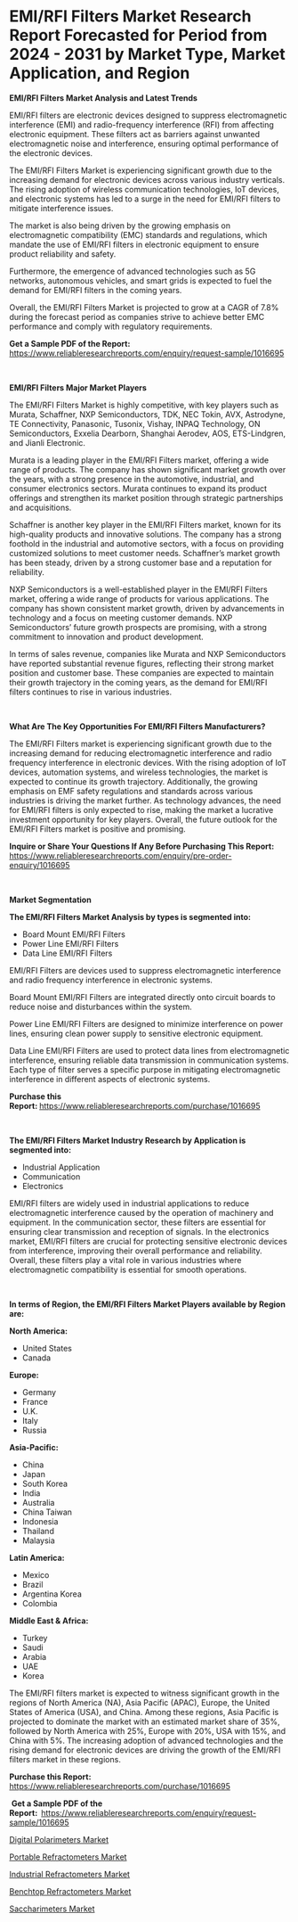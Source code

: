 <p><h1>EMI/RFI Filters Market Research Report Forecasted for Period from 2024 -  2031 by Market Type, Market Application, and Region</h1></p><p><strong>EMI/RFI Filters Market Analysis and Latest Trends</strong></p>
<p><p>EMI/RFI filters are electronic devices designed to suppress electromagnetic interference (EMI) and radio-frequency interference (RFI) from affecting electronic equipment. These filters act as barriers against unwanted electromagnetic noise and interference, ensuring optimal performance of the electronic devices.</p><p>The EMI/RFI Filters Market is experiencing significant growth due to the increasing demand for electronic devices across various industry verticals. The rising adoption of wireless communication technologies, IoT devices, and electronic systems has led to a surge in the need for EMI/RFI filters to mitigate interference issues.</p><p>The market is also being driven by the growing emphasis on electromagnetic compatibility (EMC) standards and regulations, which mandate the use of EMI/RFI filters in electronic equipment to ensure product reliability and safety.</p><p>Furthermore, the emergence of advanced technologies such as 5G networks, autonomous vehicles, and smart grids is expected to fuel the demand for EMI/RFI filters in the coming years.</p><p>Overall, the EMI/RFI Filters Market is projected to grow at a CAGR of 7.8% during the forecast period as companies strive to achieve better EMC performance and comply with regulatory requirements.</p></p>
<p><strong>Get a Sample PDF of the Report:&nbsp;</strong> <a href="https://www.reliableresearchreports.com/enquiry/request-sample/1016695">https://www.reliableresearchreports.com/enquiry/request-sample/1016695</a></p>
<p>&nbsp;</p>
<p><strong>EMI/RFI Filters Major Market Players</strong></p>
<p><p>The EMI/RFI Filters Market is highly competitive, with key players such as Murata, Schaffner, NXP Semiconductors, TDK, NEC Tokin, AVX, Astrodyne, TE Connectivity, Panasonic, Tusonix, Vishay, INPAQ Technology, ON Semiconductors, Exxelia Dearborn, Shanghai Aerodev, AOS, ETS-Lindgren, and Jianli Electronic. </p><p>Murata is a leading player in the EMI/RFI Filters market, offering a wide range of products. The company has shown significant market growth over the years, with a strong presence in the automotive, industrial, and consumer electronics sectors. Murata continues to expand its product offerings and strengthen its market position through strategic partnerships and acquisitions.</p><p>Schaffner is another key player in the EMI/RFI Filters market, known for its high-quality products and innovative solutions. The company has a strong foothold in the industrial and automotive sectors, with a focus on providing customized solutions to meet customer needs. Schaffner’s market growth has been steady, driven by a strong customer base and a reputation for reliability.</p><p>NXP Semiconductors is a well-established player in the EMI/RFI Filters market, offering a wide range of products for various applications. The company has shown consistent market growth, driven by advancements in technology and a focus on meeting customer demands. NXP Semiconductors’ future growth prospects are promising, with a strong commitment to innovation and product development.</p><p>In terms of sales revenue, companies like Murata and NXP Semiconductors have reported substantial revenue figures, reflecting their strong market position and customer base. These companies are expected to maintain their growth trajectory in the coming years, as the demand for EMI/RFI filters continues to rise in various industries.</p></p>
<p>&nbsp;</p>
<p><strong>What Are The Key Opportunities For EMI/RFI Filters Manufacturers?</strong></p>
<p><p>The EMI/RFI Filters market is experiencing significant growth due to the increasing demand for reducing electromagnetic interference and radio frequency interference in electronic devices. With the rising adoption of IoT devices, automation systems, and wireless technologies, the market is expected to continue its growth trajectory. Additionally, the growing emphasis on EMF safety regulations and standards across various industries is driving the market further. As technology advances, the need for EMI/RFI filters is only expected to rise, making the market a lucrative investment opportunity for key players. Overall, the future outlook for the EMI/RFI Filters market is positive and promising.</p></p>
<p><strong>Inquire or Share Your Questions If Any Before Purchasing This Report:</strong> <a href="https://www.reliableresearchreports.com/enquiry/pre-order-enquiry/1016695">https://www.reliableresearchreports.com/enquiry/pre-order-enquiry/1016695</a></p>
<p>&nbsp;</p>
<p><strong>Market Segmentation</strong></p>
<p><strong>The EMI/RFI Filters Market Analysis by types is segmented into:</strong></p>
<p><ul><li>Board Mount EMI/RFI Filters</li><li>Power Line EMI/RFI Filters</li><li>Data Line EMI/RFI Filters</li></ul></p>
<p><p>EMI/RFI Filters are devices used to suppress electromagnetic interference and radio frequency interference in electronic systems. </p><p>Board Mount EMI/RFI Filters are integrated directly onto circuit boards to reduce noise and disturbances within the system. </p><p>Power Line EMI/RFI Filters are designed to minimize interference on power lines, ensuring clean power supply to sensitive electronic equipment. </p><p>Data Line EMI/RFI Filters are used to protect data lines from electromagnetic interference, ensuring reliable data transmission in communication systems. Each type of filter serves a specific purpose in mitigating electromagnetic interference in different aspects of electronic systems.</p></p>
<p><strong>Purchase this Report:&nbsp;</strong><a href="https://www.reliableresearchreports.com/purchase/1016695">https://www.reliableresearchreports.com/purchase/1016695</a></p>
<p>&nbsp;</p>
<p><strong>The EMI/RFI Filters Market Industry Research by Application is segmented into:</strong></p>
<p><ul><li>Industrial Application</li><li>Communication</li><li>Electronics</li></ul></p>
<p><p>EMI/RFI filters are widely used in industrial applications to reduce electromagnetic interference caused by the operation of machinery and equipment. In the communication sector, these filters are essential for ensuring clear transmission and reception of signals. In the electronics market, EMI/RFI filters are crucial for protecting sensitive electronic devices from interference, improving their overall performance and reliability. Overall, these filters play a vital role in various industries where electromagnetic compatibility is essential for smooth operations.</p></p>
<p>&nbsp;</p>
<p><strong>In terms of Region, the EMI/RFI Filters Market Players available by Region are:</strong></p>
<p>
    <p> <strong> North America: </strong>
        <ul>
            <li>United States</li>
            <li>Canada</li>
        </ul>
        </p> 
    <p> <strong> Europe: </strong>
        <ul>
            <li>Germany</li>
            <li>France</li>
            <li>U.K.</li>
            <li>Italy</li>
            <li>Russia</li>
        </ul>
        </p> 
    <p> <strong> Asia-Pacific: </strong>
        <ul>
            <li>China</li>
            <li>Japan</li>
            <li>South Korea</li>
            <li>India</li>
            <li>Australia</li>
            <li>China Taiwan</li>
            <li>Indonesia</li>
            <li>Thailand</li>
            <li>Malaysia</li>
        </ul>
        </p> 
    <p> <strong> Latin America: </strong>
        <ul>
            <li>Mexico</li>
            <li>Brazil</li>
            <li>Argentina Korea</li>
            <li>Colombia</li>
        </ul>
        </p> 
    <p> <strong> Middle East & Africa: </strong>
        <ul>
            <li>Turkey</li>
            <li>Saudi</li>
            <li>Arabia</li>
            <li>UAE</li>
            <li>Korea</li>
        </ul>
    </p>
    </p>
<p><p>The EMI/RFI filters market is expected to witness significant growth in the regions of North America (NA), Asia Pacific (APAC), Europe, the United States of America (USA), and China. Among these regions, Asia Pacific is projected to dominate the market with an estimated market share of 35%, followed by North America with 25%, Europe with 20%, USA with 15%, and China with 5%. The increasing adoption of advanced technologies and the rising demand for electronic devices are driving the growth of the EMI/RFI filters market in these regions.</p></p>
<p><strong>Purchase this Report: </strong><a href="https://www.reliableresearchreports.com/purchase/1016695">https://www.reliableresearchreports.com/purchase/1016695</a></p>
<p>&nbsp;<strong>Get a Sample PDF of the Report:&nbsp;&nbsp;</strong><a href="https://www.reliableresearchreports.com/enquiry/request-sample/1016695">https://www.reliableresearchreports.com/enquiry/request-sample/1016695</a></p>
<p><strong></strong></p>
<p><p><a href="https://medium.com/@kimberlypowell578/digital-polarimeters-market-exploring-market-share-market-trends-and-future-growth-16fb80b32980">Digital Polarimeters Market</a></p><p><a href="https://medium.com/@kimberlypowell578/portable-refractometers-market-insights-into-market-cagr-market-trends-and-growth-strategies-d2f6b275f66b">Portable Refractometers Market</a></p><p><a href="https://medium.com/@kimberlypowell578/industrial-refractometers-market-size-market-outlook-and-market-forecast-2024-to-2031-905ac7a4babc">Industrial Refractometers Market</a></p><p><a href="https://medium.com/@kimberlypowell578/benchtop-refractometers-market-the-key-to-successful-business-strategy-forecast-till-2031-b66fd13ad0b3">Benchtop Refractometers Market</a></p><p><a href="https://medium.com/@kimberlypowell578/saccharimeters-market-the-key-to-successful-business-strategy-forecast-till-2031-8b705371d1c5">Saccharimeters Market</a></p></p>